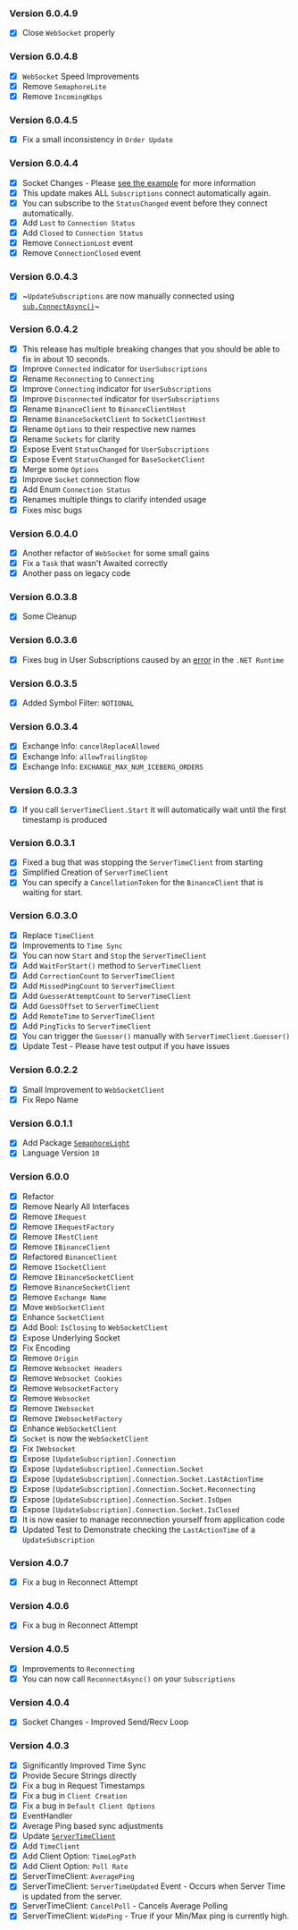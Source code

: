 ### Version 6.0.4.9
- [x] Close `WebSocket` properly

### Version 6.0.4.8
- [x] `WebSocket` Speed Improvements
- [x] Remove `SemaphoreLite`
- [x] Remove `IncomingKbps`

### Version 6.0.4.5
- [x] Fix a small inconsistency in `Order Update`

### Version 6.0.4.4
- [x] Socket Changes - Please [see the example](<https://github.com/HypsyNZ/BinanceAPI.NET/wiki/Simple-Socket-Example>) for more information
- [x] This update makes ALL `Subscriptions` connect automatically again.
- [x] You can subscribe to the `StatusChanged` event before they connect automatically.
- [x] Add `Lost` to `Connection Status`
- [x] Add `Closed` to `Connection Status`
- [x] Remove `ConnectionLost` event
- [x] Remove `ConnectionClosed` event

### Version 6.0.4.3
- [x] ~`UpdateSubscriptions` are now manually connected using [`sub.ConnectAsync()`](<https://github.com/HypsyNZ/BinanceAPI.NET/blob/c02c8c712abbca2e528daf316e65ca0b95067b90/API-Test/API-Test.cs#L171>)~

### Version 6.0.4.2
- [x] This release has multiple breaking changes that you should be able to fix in about 10 seconds.
- [x] Improve `Connected` indicator for `UserSubscriptions`
- [x] Rename `Reconnecting` to `Connecting`
- [x] Improve `Connecting` indicator for `UserSubscriptions`
- [x] Improve `Disconnected` indicator for `UserSubscriptions`
- [x] Rename `BinanceClient` to `BinanceClientHost`
- [x] Rename `BinanceSocketClient` to `SocketClientHost`
- [x] Rename `Options` to their respective new names
- [x] Rename `Sockets` for clarity
- [x] Expose Event `StatusChanged` for `UserSubscriptions`
- [x] Expose Event `StatusChanged` for `BaseSocketClient`
- [x] Merge some `Options`
- [x] Improve `Socket` connection flow
- [x] Add Enum `Connection Status`
- [x] Renames multiple things to clarify intended usage
- [x] Fixes misc bugs

### Version 6.0.4.0
- [x] Another refactor of `WebSocket` for some small gains
- [x] Fix a `Task` that wasn't Awaited correctly
- [x] Another pass on legacy code

### Version 6.0.3.8
- [x] Some Cleanup

### Version 6.0.3.6
- [x] Fixes bug in User Subscriptions caused by an [error](https://github.com/dotnet/runtime/blob/7cbf0a7011813cb84c6c858ef19acb770daa777e/src/libraries/Common/src/System/Net/WebSockets/ManagedWebSocket.cs#L525) in the `.NET Runtime`

### Version 6.0.3.5
- [x] Added Symbol Filter: `NOTIONAL`

### Version 6.0.3.4
- [x] Exchange Info: `cancelReplaceAllowed`
- [x] Exchange Info: `allowTrailingStop`
- [x] Exchange Info: `EXCHANGE_MAX_NUM_ICEBERG_ORDERS`

### Version 6.0.3.3
- [x] If you call `ServerTimeClient.Start` it will automatically wait until the first timestamp is produced

### Version 6.0.3.1
- [x] Fixed a bug that was stopping the `ServerTimeClient` from starting
- [x] Simplified Creation of `ServerTimeClient`
- [x] You can specify a `CancellationToken` for the `BinanceClient` that is waiting for start.

### Version 6.0.3.0
- [x] Replace `TimeClient`
- [x] Improvements to `Time Sync`
- [x] You can now `Start` and `Stop` the `ServerTimeClient`
- [x] Add `WaitForStart()` method to `ServerTimeClient`
- [x] Add `CorrectionCount` to `ServerTimeClient`
- [x] Add `MissedPingCount` to `ServerTimeClient`
- [x] Add `GuesserAttemptCount` to `ServerTimeClient`
- [x] Add `GuessOffset` to `ServerTimeClient`
- [x] Add `RemoteTime` to `ServerTimeClient`
- [x] Add `PingTicks` to `ServerTimeClient`
- [x] You can trigger the `Guesser()` manually with `ServerTimeClient.Guesser()`
- [x] Update Test - Please have test output if you have issues

### Version 6.0.2.2
- [x] Small Improvement to `WebSocketClient`
- [x] Fix Repo Name

### Version 6.0.1.1
- [x] Add Package [`SemaphoreLight`](https://www.nuget.org/packages/SemaphoreLite.NET/)
- [x] Language Version `10` 

### Version 6.0.0
- [x] Refactor
- [x] Remove Nearly All Interfaces
- [x] Remove `IRequest`
- [x] Remove `IRequestFactory`
- [x] Remove `IRestClient`
- [x] Remove `IBinanceClient`
- [x] Refactored `BinanceClient`
- [x] Remove `ISocketClient`
- [x] Remove `IBinanceSocketClient`
- [x] Remove `BinanceSocketClient`
- [x] Remove `Exchange Name`
- [x] Move `WebSocketClient`
- [x] Enhance `SocketClient`
- [x] Add Bool: `IsClosing` to `WebSocketClient`
- [x] Expose Underlying Socket
- [x] Fix Encoding
- [x] Remove `Origin`
- [x] Remove `Websocket Headers`
- [x] Remove `Websocket Cookies`
- [x] Remove `WebsocketFactory`
- [x] Remove `Websocket`
- [x] Remove `IWebsocket`
- [x] Remove `IWebsocketFactory`
- [x] Enhance `WebSocketClient`
- [x] `Socket` is now the `WebSocketClient`
- [x] Fix `IWebsocket`
- [x] Expose `[UpdateSubscription].Connection`
- [x] Expose `[UpdateSubscription].Connection.Socket`
- [x] Expose `[UpdateSubscription].Connection.Socket.LastActionTime`
- [x] Expose `[UpdateSubscription].Connection.Socket.Reconnecting`
- [x] Expose `[UpdateSubscription].Connection.Socket.IsOpen`
- [x] Expose `[UpdateSubscription].Connection.Socket.IsClosed`
- [x] It is now easier to manage reconnection yourself from application code
- [x] Updated Test to Demonstrate checking the `LastActionTime` of a `UpdateSubscription`

### Version 4.0.7
- [x] Fix a bug in Reconnect Attempt

### Version 4.0.6
- [x] Fix a bug in Reconnect Attempt

### Version 4.0.5
- [x] Improvements to `Reconnecting`
- [x] You can now call `ReconnectAsync()` on your `Subscriptions`

### Version 4.0.4
- [x] Socket Changes - Improved Send/Recv Loop

### Version 4.0.3
- [x] Significantly Improved Time Sync
- [x] Provide Secure Strings directly
- [x] Fix a bug in Request Timestamps
- [x] Fix a bug in `Client Creation`
- [x] Fix a bug in `Default Client Options`
- [x] EventHandler
- [x] Average Ping based sync adjustments
- [x] Update [`ServerTimeClient`](<https://i.imgur.com/sNhE3UV.png>)
- [x] Add `TimeClient`
- [x] Add Client Option: `TimeLogPath`
- [x] Add Client Option: `Poll Rate`
- [x] ServerTimeClient: `AveragePing`
- [x] ServerTimeClient: `ServerTimeUpdated` Event - Occurs when Server Time is updated from the server.
- [x] ServerTimeClient: `CancelPoll` - Cancels Average Polling
- [x] ServerTimeClient: `WidePing` - True if your Min/Max ping is currently high.
